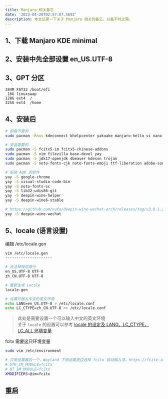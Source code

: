 ```yaml
---
title: Manjaro 相关备忘
date: '2023-04-28T02:57:07.569Z'
description: 本文记录一下关于 Manjaro 相关的备忘，以备不时之需。
---
```


## 1、下载 Manjaro KDE minimal

## 2、安装中先全部设置 en_US.UTF-8

## 3、GPT 分区

```
384M FAT32 /boot/efi
 16G linuxswap
128G ext4  /
325G ext4  /home
```

## 4、安装后

```bash
# 卸载不要的
sudo pacman -Rnus kdeconnect khelpcenter yakuake manjaro-hello vi nano nano-syntax-highlighting

# 安装需要的
sudo pacman -S fcitx5-im fcitx5-chinese-addons
sudo pacman -S vim filezilla base-devel yay
sudo pacman -S jdk17-openjdk dbeaver kdesvn trojan
sudo pacman -S noto-fonts-cjk noto-fonts-emoji ttf-liberation adobe-source-han-serif-cn-fonts

# 安装 AUR 的软件
yay -S google-chrome
yay -S visual-studio-code-bin
yay -S noto-fonts-sc
yay -S lib32-udis86-git
yay -S deepin-wine-helper
yay -S deepin-wine6-stable

# https://github.com/vufa/deepin-wine-wechat-arch/releases/tag/v3.8.1.26-1
yay -S deepin-wine-wechat
```

## 5、locale (语言设置)

编辑 /etc/locale.gen

```bash
vim /etc/locale.gen
---------------------

# 去注释掉这两行
en_US.UTF-8 UTF-8
zh_CN.UTF-8 UTF-8

# 重新生成 Locale
locale-gen

# 设置可输入中文的英文环境
echo LANG=en_US.UTF-8 > /etc/locale.conf
echo LC_CTYPE=zh_CN.UTF-8 >> /etc/locale.conf
```

> 此处是需要设置一个可以输入中文的英文环境 <br />
> 关于 `locale` 的设置可以参考 [locale 的设定及 LANG、LC_CTYPE、LC_ALL 环境变量](https://www.cnblogs.com/xlmeng1988/archive/2013/01/16/locale.html)

fcitx 需要这只环境变量

```bash
sudo vim /etc/environment

# 只用设置最后一个，Wayland 下用设置里边选择 fcitx 启动输入法，https://fcitx-im.org/wiki/Using_Fcitx_5_on_Wayland#KDE_Plasma
# GTK_IM_MODULE=fcitx
# QT_IM_MODULE=fcitx
XMODIFIERS=@im=fcitx
```

## 重启
